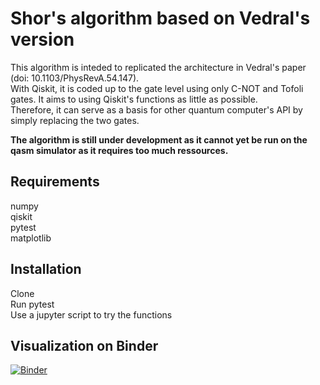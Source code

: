 # Shor's algorithm based on Vedral's version 
This algorithm is inteded to replicated the architecture in Vedral's paper (doi: 10.1103/PhysRevA.54.147).<br>
With Qiskit, it is coded up to the gate level using only C-NOT and Tofoli gates. It aims to using Qiskit's functions as little as possible. <br>
Therefore, it can serve as a basis for other quantum computer's API by simply replacing the two gates. <br>

<b>The algorithm is still under development as it cannot yet be run on the qasm simulator as it requires too much ressources.</b>

## Requirements
numpy <br>
qiskit <br>
pytest<br>
matplotlib<br>

## Installation
Clone <br>
Run pytest<br>
Use a jupyter script to try the functions<br>

## Visualization on Binder
[![Binder](https://mybinder.org/badge_logo.svg)](https://mybinder.org/v2/gh/maxhant/shor_algorithm_qiskit/main)
